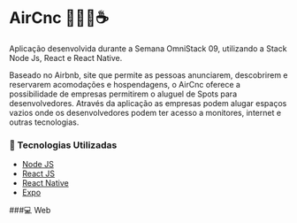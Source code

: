# AirCnc 👨🏽‍💻☕
Aplicação desenvolvida durante a Semana OmniStack 09, utilizando a Stack Node Js, React e React Native.

Baseado no Airbnb, site que permite as pessoas anunciarem, descobrirem e reservarem
acomodações e hospendagens, o AirCnc oferece a possibilidade de empresas permitirem
o aluguel de Spots para desenvolvedores. Através da aplicação as empresas podem alugar
espaços vazios onde os desenvolvedores podem ter acesso a monitores, internet e outras
tecnologias.

### 🚀 Tecnologias Utilizadas
- <a href="https://nodejs.org/en/">Node JS</a>
- <a href="https://reactjs.org/">React JS</a>
- <a href="https://reactnative.dev/">React Native</a>
- <a href="https://expo.io/">Expo</a>

###💻  Web
